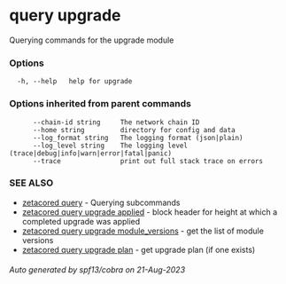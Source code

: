 # query upgrade

Querying commands for the upgrade module

### Options

```
  -h, --help   help for upgrade
```

### Options inherited from parent commands

```
      --chain-id string     The network chain ID
      --home string         directory for config and data 
      --log_format string   The logging format (json|plain) 
      --log_level string    The logging level (trace|debug|info|warn|error|fatal|panic) 
      --trace               print out full stack trace on errors
```

### SEE ALSO

* [zetacored query](zetacored_query.md)	 - Querying subcommands
* [zetacored query upgrade applied](zetacored_query_upgrade_applied.md)	 - block header for height at which a completed upgrade was applied
* [zetacored query upgrade module_versions](zetacored_query_upgrade_module_versions.md)	 - get the list of module versions
* [zetacored query upgrade plan](zetacored_query_upgrade_plan.md)	 - get upgrade plan (if one exists)

###### Auto generated by spf13/cobra on 21-Aug-2023
